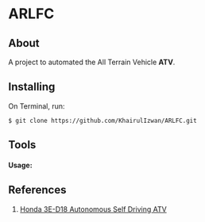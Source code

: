 # ARLFC

## About
A project to automated the All Terrain Vehicle **ATV**.

## Installing
On Terminal, run:
```
$ git clone https://github.com/KhairulIzwan/ARLFC.git
```

## Tools

#### Usage:

## References
1. [Honda 3E-D18 Autonomous Self Driving ATV](https://www.youtube.com/watch?v=no7vPNSPYbY&ab_channel=DPCcars)
